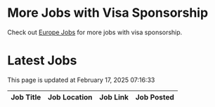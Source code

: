 # More Jobs with Visa Sponsorship

Check out [Europe Jobs](https://github.com/sureshparimi/europejobs#latest-jobs) for more jobs with visa sponsorship.

# Latest Jobs

This page is updated at February 17, 2025 07:16:33

| Job Title | Job Location | Job Link | Job Posted |
| --- | --- | --- | --- |
